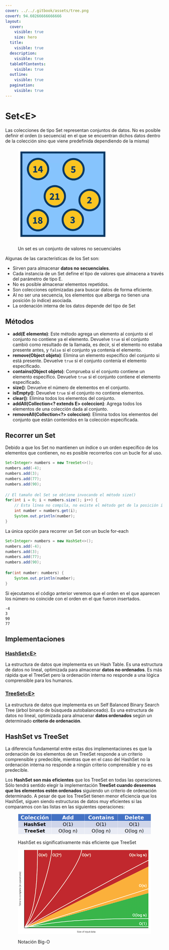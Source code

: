 ```yaml
---
cover: ../../.gitbook/assets/tree.png
coverY: 94.60266666666666
layout:
  cover:
    visible: true
    size: hero
  title:
    visible: true
  description:
    visible: true
  tableOfContents:
    visible: true
  outline:
    visible: true
  pagination:
    visible: true
---
```


# Set\<E>

Las colecciones de tipo Set representan conjuntos de datos. No es posible definir el orden (o secuencia) en el que se encuentran dichos datos dentro de la colección sino que viene predefinida dependiendo de la misma)

<figure><img src="../../.gitbook/assets/image (15).png" alt=""><figcaption><p>Un set es un conjunto de valores no secuenciales</p></figcaption></figure>

Algunas de las características de los Set son:

* Sirven para almacenar **datos no secuenciales**. &#x20;
* Cada instancia de un Set define el tipo de valores que almacena a través del parámetro de tipo E.&#x20;
* No es posible almacenar elementos repetidos.&#x20;
* Son colecciones optimizadas para buscar datos de forma eficiente.&#x20;
* Al no ser una secuencia, los elementos que alberga no tienen una posición (o índice) asociada.
* La ordenación interna de los datos depende del tipo de Set

## Métodos

* **add(E elemento)**: Este método agrega un elemento al conjunto si el conjunto no contiene ya el elemento. Devuelve `true` si el conjunto cambió como resultado de la llamada, es decir, si el elemento no estaba presente antes, y `false` si el conjunto ya contenía el elemento.
* **remove(Object objeto)**: Elimina un elemento específico del conjunto si está presente. Devuelve `true` si el conjunto contenía el elemento especificado.
* **contains(Object objeto)**: Comprueba si el conjunto contiene un elemento específico. Devuelve `true` si el conjunto contiene el elemento especificado.
* **size()**: Devuelve el número de elementos en el conjunto.
* **isEmpty()**: Devuelve `true` si el conjunto no contiene elementos.
* **clear()**: Elimina todos los elementos del conjunto.
* **addAll(Collection\<? extends E> coleccion)**: Agrega todos los elementos de una colección dada al conjunto.
* **removeAll(Collection\<?> coleccion)**: Elimina todos los elementos del conjunto que están contenidos en la colección especificada.

## Recorrer un Set

Debido a que los Set no mantienen un índice o un orden específico de los elementos que contienen, no es posible recorrerlos con un bucle for al uso.

```java
Set<Integer> numbers = new TreeSet<>();
numbers.add(-4);
numbers.add(3);
numbers.add(77);
numbers.add(90);

// El tamaño del Set se obtiene invocando el método size()
for(int i = 0; i < numbers.size(); i++) {
    // Esta línea no compila, no existe el método get de la posición i en los Set
    int number = numbers.get(i);
    System.out.println(number);
} 
```

La única opción para recorrer un Set con un bucle for-each

```java
Set<Integer> numbers = new HashSet<>();
numbers.add(-4);
numbers.add(3);
numbers.add(77);
numbers.add(90);

for(int number: numbers) {
    System.out.println(number);
} 
```

Si ejecutamos el código anterior veremos que el orden en el que aparecen los número no coincide con el orden en el que fueron insertados.

```
-4
3
90
77
```

## Implementaciones

### [HashSet\<E>](./#hashset-less-than-e-greater-than)

La estructura de datos que implementa es un Hash Table. Es una estructura de datos no lineal, optimizada para almacenar **datos no ordenados**. Es más rápida que el TreeSet pero la ordenación interna no responde a una lógica comprensible para los humanos.&#x20;

### [TreeSet\<E>](./#treeset-less-than-e-greater-than)

La estructura de datos que implementa es un Self Balanced Binary Search Tree (árbol binario de búsqueda autobalanceado). Es una estructura de datos no lineal, optimizada para almacenar **datos ordenados** según un determinado **criterio de ordenación**.&#x20;

## HashSet vs TreeSet

La diferencia fundamental entre estas dos implementaciones es que la ordenación de los elementos de un TreeSet responde a un criterio comprensible y predecible, mientras que en el caso del HashSet no la ordenación interna no responde a ningún criterio comprensible y no es predecible.

Los **HashSet son más eficientes** que los TreeSet en todas las operaciones. Sólo tendrá sentido elegir la implementación **TreeSet cuando deseemos que los elementos estén ordenados** siguiendo un criterio de ordenación determinado. A pesar de que los TreeSet tienen menor eficiencia que los HashSet, siguen siendo estructuras de datos muy eficientes si las comparamos con las listas en las siguientes operaciones:

<figure><img src="../../.gitbook/assets/image (21).png" alt=""><figcaption><p>HashSet es significativamente más eficiente que TreeSet</p></figcaption></figure>

<figure><img src="../../.gitbook/assets/image (12).png" alt=""><figcaption><p>Notación Big-O</p></figcaption></figure>
